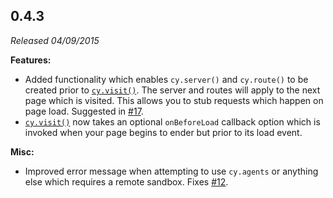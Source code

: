 ## 0.4.3

_Released 04/09/2015_

**Features:**

- Added functionality which enables `cy.server()` and `cy.route()` to be created
  prior to [`cy.visit()`](/api/commands/visit). The server and routes will apply
  to the next page which is visited. This allows you to stub requests which
  happen on page load. Suggested in
  [#17](https://github.com/cypress-io/cypress/issues/17).
- [`cy.visit()`](/api/commands/visit) now takes an optional `onBeforeLoad`
  callback option which is invoked when your page begins to ender but prior to
  its load event.

**Misc:**

- Improved error message when attempting to use `cy.agents` or anything else
  which requires a remote sandbox. Fixes
  [#12](https://github.com/cypress-io/cypress/issues/12).
